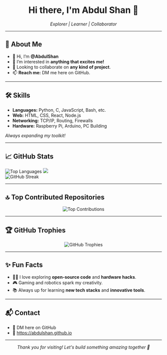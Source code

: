 <h1 align="center">Hi there, I'm Abdul Shan 👋</h1>
<p align="center">
  <em>Explorer | Learner | Collaborator</em>
</p>

---

## 🚀 About Me

- 👋 Hi, I’m **@AbdulShan**
- 👀 I’m interested in **anything that excites me!**
- 💞️ Looking to collaborate on **any kind of project**.
- 📫 **Reach me:** DM me here on GitHub.

---

## 🛠️ Skills

- **Languages:** Python, C, JavaScript, Bash, etc.
- **Web:** HTML, CSS, React, Node.js
- **Networking:** TCP/IP, Routing, Firewalls
- **Hardware:** Raspberry Pi, Arduino, PC Building

<em>*Always expanding my toolkit!*</em>

---

## 📈 GitHub Stats

<p align="left">
  <img src="https://github-readme-stats.vercel.app/api/top-langs?username=AbdulShan&show_icons=true&locale=en&layout=compact&theme=chartreuse-dark&hide_border=false" alt="Top Languages" />
  <img src="https://github-readme-stats.vercel.app/api?username=AbdulShan&theme=chartreuse-dark&hide_border=false&rank_icon=github" /><br>
  <img src="https://github-readme-streak-stats.herokuapp.com/?user=AbdulShan&theme=chartreuse-dark&hide_border=false" alt="GitHub Streak" /><br>
  
</p>

---

## 🔝 Top Contributed Repositories

<p align="center">
  <img src="https://github-contributor-stats.vercel.app/api?username=AbdulShan&limit=5&theme=chartreuse-dark&combine_all_yearly_contributions=true" alt="Top Contributions" />
</p>

---

## 🏆 GitHub Trophies

<p align="center">
  <img src="https://github-profile-trophy.vercel.app/?username=AbdulShan&theme=chartreuse-dark&no-frame=false&no-bg=true&margin-w=4" alt="GitHub Trophies" />
</p>

---

## ✨ Fun Facts

- 🧑‍💻 I love exploring **open-source code** and **hardware hacks**.
- 🎮 Gaming and robotics spark my creativity.
- 📚 Always up for learning **new tech stacks** and **innovative tools**.

---

## 📬 Contact

- 💬 DM here on GitHub
- 📧 https://abdulshan.github.io

---

<p align="center">
  <em>Thank you for visiting! Let's build something amazing together 🚀</em>
</p>
